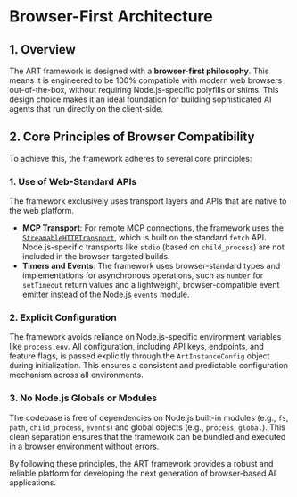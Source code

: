 # Browser-First Architecture

## 1. Overview

The ART framework is designed with a **browser-first philosophy**. This means it is engineered to be 100% compatible with modern web browsers out-of-the-box, without requiring Node.js-specific polyfills or shims. This design choice makes it an ideal foundation for building sophisticated AI agents that run directly on the client-side.

## 2. Core Principles of Browser Compatibility

To achieve this, the framework adheres to several core principles:

### 1. Use of Web-Standard APIs

The framework exclusively uses transport layers and APIs that are native to the web platform.

*   **MCP Transport**: For remote MCP connections, the framework uses the [`StreamableHTTPTransport`](./StreamableHTTPTransport.md), which is built on the standard `fetch` API. Node.js-specific transports like `stdio` (based on `child_process`) are not included in the browser-targeted builds.
*   **Timers and Events**: The framework uses browser-standard types and implementations for asynchronous operations, such as `number` for `setTimeout` return values and a lightweight, browser-compatible event emitter instead of the Node.js `events` module.

### 2. Explicit Configuration

The framework avoids reliance on Node.js-specific environment variables like `process.env`. All configuration, including API keys, endpoints, and feature flags, is passed explicitly through the `ArtInstanceConfig` object during initialization. This ensures a consistent and predictable configuration mechanism across all environments.

### 3. No Node.js Globals or Modules

The codebase is free of dependencies on Node.js built-in modules (e.g., `fs`, `path`, `child_process`, `events`) and global objects (e.g., `process`, `global`). This clean separation ensures that the framework can be bundled and executed in a browser environment without errors.

By following these principles, the ART framework provides a robust and reliable platform for developing the next generation of browser-based AI applications.